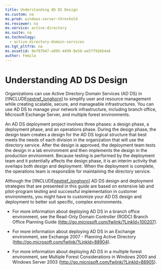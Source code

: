 ```yaml
---
title: Understanding AD DS Design
ms.custom: na
ms.prod: windows-server-threshold
ms.reviewer: na
ms.service: active-directory
ms.suite: na
ms.technology: 
  - active-directory-domain-services
ms.tgt_pltfrm: na
ms.assetid: 9ef87047-a095-4499-8e56-ee57f926b4a6
author: Femila
---
```

# Understanding AD DS Design
Organizations can use Active Directory Domain Services \(AD DS\) in [!INCLUDE[nextref_longhorn](../Token/nextref_longhorn_md.md)] to simplify user and resource management while creating scalable, secure, and manageable infrastructures. You can use AD DS to manage your network infrastructure, including branch office, Microsoft Exchange Server, and multiple forest environments.  
  
An AD DS deployment project involves three phases: a design phase, a deployment phase, and an operations phase. During the design phase, the design team creates a design for the AD DS logical structure that best meets the needs of each division in the organization that will use the directory service. After the design is approved, the deployment team tests the design in a lab environment and then implements the design in the production environment. Because testing is performed by the deployment team and it potentially affects the design phase, it is an interim activity that overlaps both design and deployment. When the deployment is complete, the operations team is responsible for maintaining the directory service.  
  
Although the [!INCLUDE[nextref_longhorn](../Token/nextref_longhorn_md.md)] AD DS design and deployment strategies that are presented in this guide are based on extensive lab and pilot\-program testing and successful implementation in customer environments, you might have to customize your AD DS design and deployment to better suit specific, complex environments.  
  
-   For more information about deploying AD DS in a branch office environment, see the Read\-Only Domain Controller \(RODC\) Branch Office Planning Guide \([http:\/\/go.microsoft.com\/fwlink\/?LinkId\=100207](http://go.microsoft.com/fwlink/?LinkId=100207)\).  
  
-   For more information about deploying AD DS in an Exchange environment, see Exchange 2007 \- Planning Active Directory \([http:\/\/go.microsoft.com\/fwlink\/?LinkId\=88904](http://go.microsoft.com/fwlink/?LinkId=88904)\).  
  
-   For more information about deploying AD DS in a multiple forest environment, see Multiple Forest Considerations in Windows 2000 and Windows Server 2003 \([http:\/\/go.microsoft.com\/fwlink\/?LinkId\=88905](http://go.microsoft.com/fwlink/?LinkId=88905)\).  
  
